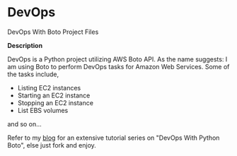 # DevOps
DevOps With Boto Project Files

**Description**

DevOps is a Python project utilizing AWS Boto API. As the name suggests: I am using Boto to perform DevOps tasks for
Amazon Web Services. Some of the tasks include, 

* Listing EC2 instances
* Starting an EC2 instance
* Stopping an EC2 instance
* List EBS volumes

and so on...

Refer to my [blog](http://riteshpatel.silvrback.com) for an extensive tutorial series on "DevOps With Python Boto", else just fork and enjoy.


